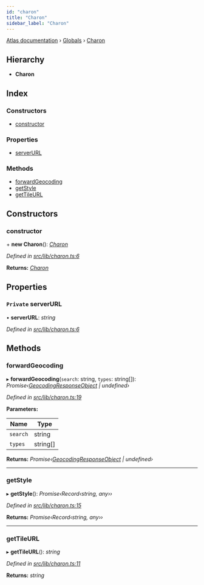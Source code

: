 ```yaml
---
id: "charon"
title: "Charon"
sidebar_label: "Charon"
---
```


[Atlas documentation](../index.md) › [Globals](../globals.md) › [Charon](charon.md)

## Hierarchy

* **Charon**

## Index

### Constructors

* [constructor](charon.md#constructor)

### Properties

* [serverURL](charon.md#private-serverurl)

### Methods

* [forwardGeocoding](charon.md#forwardgeocoding)
* [getStyle](charon.md#getstyle)
* [getTileURL](charon.md#gettileurl)

## Constructors

###  constructor

\+ **new Charon**(): *[Charon](charon.md)*

*Defined in [src/lib/charon.ts:6](https://github.com/chronark/atlas/blob/4bbedb2/src/lib/charon.ts#L6)*

**Returns:** *[Charon](charon.md)*

## Properties

### `Private` serverURL

• **serverURL**: *string*

*Defined in [src/lib/charon.ts:6](https://github.com/chronark/atlas/blob/4bbedb2/src/lib/charon.ts#L6)*

## Methods

###  forwardGeocoding

▸ **forwardGeocoding**(`search`: string, `types`: string[]): *Promise‹[GeocodingResponseObject](../interfaces/geocodingresponseobject.md) | undefined›*

*Defined in [src/lib/charon.ts:19](https://github.com/chronark/atlas/blob/4bbedb2/src/lib/charon.ts#L19)*

**Parameters:**

Name | Type |
------ | ------ |
`search` | string |
`types` | string[] |

**Returns:** *Promise‹[GeocodingResponseObject](../interfaces/geocodingresponseobject.md) | undefined›*

___

###  getStyle

▸ **getStyle**(): *Promise‹Record‹string, any››*

*Defined in [src/lib/charon.ts:15](https://github.com/chronark/atlas/blob/4bbedb2/src/lib/charon.ts#L15)*

**Returns:** *Promise‹Record‹string, any››*

___

###  getTileURL

▸ **getTileURL**(): *string*

*Defined in [src/lib/charon.ts:11](https://github.com/chronark/atlas/blob/4bbedb2/src/lib/charon.ts#L11)*

**Returns:** *string*
